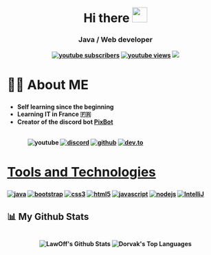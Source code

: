 <h1 align="center"> Hi there <img src ="https://drive.google.com/uc?export=view&id=1kOj3ThGP_Hu_-eg_8EWp9iuLymulknvS"width = 35></h1>

<h3 align = "center"><strong>Java / Web developer</h3>
  
<p align="center">
    <a href="https://www.youtube.com/channel/UCuTEVRhah73_4nKg9tssNlw?sub_confirmation=1">
      <img alt="youtube subscribers" title="Subscribe to my YouTube channel" src="https://github-readme-youtube-stats.herokuapp.com/subscribers/index.php?id=UCuTEVRhah73_4nKg9tssNlw&key=AIzaSyDvBOxP4M5Ygutbku6_3whU2YR6xV9KKV8&style=for-the-badge&color=red&labelColor=ce4630&label=Subscribers"/></a> 
    <a href="https://www.youtube.com/channel/UCipSxT7a3rn81vGLw9lqRkg">
      <img alt="youtube views" title="YouTube views" src="https://github-readme-youtube-stats.herokuapp.com/views/index.php?id=UCuTEVRhah73_4nKg9tssNlw&key=AIzaSyDvBOxP4M5Ygutbku6_3whU2YR6xV9KKV8&label=View+Count&style=for-the-badge&color=blue&labelColor=0b689d"/></a>
  <a href="https://discord.pixbot.me" alt="Find me on discord">
    <img src="https://img.shields.io/discord/781174618178060310?color=7289DA&labelColor=4a64bd&logo=discord&logoColor=white&style=for-the-badge"/></a>
  </p>
</p>


<div align = left width = 50%>
  <h2 style="font-size:30px"><b>👩‍💻 About ME <b></h2>
  <ul>
    <li>Self learning since the beginning </li>
    <li>Learning IT in France 🇫🇷</li>
    <li>Creator of the discord bot <a href="https://discord.pixbot.me">PixBot</a></li>
  <ul>
  <br>
  <div align="center>
    <a href="https://www.youtube.com/channel/UCuTEVRhah73_4nKg9tssNlw"><img align="top" alt="youtube" src="https://img.shields.io/badge/Youtube-ff0000?style=for-the-badge&logo=youtube&logoColor=white"/></a>
    <a href="https://discord.pixbot.me"><img align="top" alt="discord" src="https://img.shields.io/badge/Discord-5165f6?style=for-the-badge&logo=discord&logoColor=white" /></a>
    <a href="https://github.com/DorvakOff"><img align="top" alt="github" src="https://img.shields.io/badge/GitHub-000000?style=for-the-badge&logo=github&logoColor=white" /></a> 
    <a href="https://twitch.tv/Dorvak_"><img align="top" alt="dev.to" src="https://img.shields.io/badge/twitch-9147ff?logo=twitch&logoColor=white&style=for-the-badge"/></a>
  </div>
</div>

<h2 style="font-size:30px" align ="left" width = 100%><u>Tools and Technologies</u></h2>
<p align="left">
  <a href="https://www.oracle.com/fr/index.html" target="_blank"><img src="https://img.shields.io/badge/Java-3A3632?style=for-the-badge&logo=java&logoColor=orange" alt="java" /></a>
  <a href="https://getbootstrap.com" target="_blank"><img src="https://img.shields.io/badge/Bootstrap-563D7C?style=for-the-badge&logo=bootstrap&logoColor=white" alt="bootstrap" /></a>
  <a href="https://www.w3schools.com/css/" target="_blank"><img src="https://img.shields.io/badge/CSS3-1572B6?style=for-the-badge&logo=css3&logoColor=white"
 alt="css3"  /></a>
  <a href="https://www.w3.org/html/" target="_blank"> <img src="https://img.shields.io/badge/HTML5-E34F26?style=for-the-badge&logo=html5&logoColor=white" alt="html5" /></a>
  <a href="https://www.javascript.com/" target="_blank"><img src="https://img.shields.io/badge/JavaScript-ED8B00?style=for-the-badge&logo=javascript&logoColor=white" alt="javascript" /></a>
  <a href="https://nodejs.org/en/" target="_blank"> <img src="https://img.shields.io/badge/Node.js-FFD43B?style=for-the-badge&logo=node.js&logoColor=black" alt="nodejs"  /></a>
  <a href="https://www.jetbrains.com/fr-fr/idea/" target="_blank"><img src="https://img.shields.io/badge/Intellij-330000?&style=for-the-badge&logo=intellij%20idea&logoColor=white" alt="IntelliJ" /> </a>
<br>

## 📊 My Github Stats

<p align="center">
  <br/>
    <img alt="LawOff's Github Stats" src="https://github-readme-stats.vercel.app/api?username=DorvakOff&show_icons=true&count_private=true&theme=react&hide_border=true&bg_color=0D1117" />
  <img alt="Dorvak's Top Languages" src="https://github-readme-stats.vercel.app/api/top-langs/?username=DorvakOff&langs_count=8&count_private=true&layout=compact&theme=react&hide_border=true&bg_color=0D1117" />
  <br/>
</p>


<!--
**DorvakOff/DorvakOff** is a ✨ _special_ ✨ repository because its `README.md` (this file) appears on your GitHub profile.

Here are some ideas to get you started:

- 🔭 I’m currently working on ...
- 🌱 I’m currently learning ...
- 👯 I’m looking to collaborate on ...
- 🤔 I’m looking for help with ...
- 💬 Ask me about ...
- 📫 How to reach me: ...
- 😄 Pronouns: ...
- ⚡ Fun fact: ...
-->
